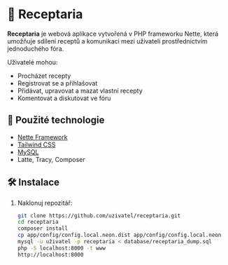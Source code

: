 # 🥘 Receptaria

**Receptaria** je webová aplikace vytvořená v PHP frameworku Nette, která umožňuje sdílení receptů a komunikaci mezi uživateli prostřednictvím jednoduchého fóra.

Uživatelé mohou:
- Procházet recepty
- Registrovat se a přihlašovat
- Přidávat, upravovat a mazat vlastní recepty
- Komentovat a diskutovat ve fóru

## 🚀 Použité technologie

- [Nette Framework](https://nette.org/)
- [Tailwind CSS](https://tailwindcss.com/)
- [MySQL](https://www.mysql.com/)
- Latte, Tracy, Composer

## 🛠️ Instalace

1. Naklonuj repozitář:
   ```bash
   git clone https://github.com/uzivatel/receptaria.git
   cd receptaria
   composer install
   cp app/config/config.local.neon.dist app/config/config.local.neon
   mysql -u uživatel -p receptaria < database/receptaria_dump.sql
   php -S localhost:8000 -t www
   http://localhost:8000
   




